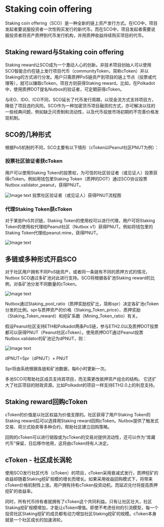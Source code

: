 # Staking coin offering

Staking coin offering（SCO）是一种全新的链上资产发行方式。在ICO中，项目发起者要说服投资者一次性购买发行的新代币。而在SCO中，项目发起者需要说服投资者将资产质押到代币发行机构，并用质押收益持续购买项目的代币。

## Staking reward与Staking coin offering

Staking reward让SCO成为一个激动人心的创新。非技术项目创始人可以使用SCO智能合约在链上发行项目代币（communityToken，简称cToken）并以Staking的方式进行分发。用户只需质押PoS链资产到项目的链上节点（投票或代理等），就可以赚取cToken，项目方则获得Staking reward。比如，在Polkadot中，使用质押DOT提名Nutbox的验证者，可定期获得cToken。

与IEO、IDO、ICO不同，SCO延长了代币发行周期，以现金流方式支持项目方，降低了项目违约风险。SCO作为一种加密货币项目融资的方式，亦可解决以往的一些经典问题，例如缺乏问责制和流动性，以及代币投放市场初期的不完善价格发现机制。

## SCO的几种形式

根据PoS机制的不同，SCO主要有以下情形（cToken以Peanut社区PNUT为例）：

### 投票社区验证者获cToken

用户可以使用Staking Token的投票权，为可信的社区验证者（或见证人）投票获得cToken。例如用钱包里Staking Token（质押的DOT）通过SCO协议投票Nutbox.validator_peanut，获得PNUT。

<p align="center">

![Image text](http://wherein.mobi/wp-content/uploads/2021/03/Selecting-trustworthy-validators.png)
投票社区验证者（或见证人）获得PNUT流程图

</p>

### 代理Staking Token获cToken

对于某些PoS共识链，Staking Token的使用权可以进行代理，用户可将Staking Token的使用权代理给Peanut社区（Nutbox v1）获得PNUT。例如将钱包里的Staking Token代理给peanut.mine，获得PNUT。

![Image text](http://wherein.mobi/wp-content/uploads/2021/03/Delegation-SP-Mint-cToken.png)

## 多链或多种形式开启SCO

对于社区用户拥有不同PoS链资产，或者同一条链有不同的质押方式的情况，Nutbox SCO通过多矿池对此进行支持。SCO将根据各矿池Staking reward的比例，对各矿池分发不同数量的cToken。

![Image text](http://wherein.mobi/wp-content/uploads/2021/03/cToken.png)

Nutbox通过Staking_pool_ratio（质押奖励挖矿比，简称spr）决定各矿池cToken分发的比例。spr与质押资产的价格（Staking_Token_price）、质押奖励（Staking_Token_reward）和挖矿系数（Mining_Token_ratio）有关。

假设Peanut社区支持ETH和Polkadot两条PoS链，参与ETH2.0以及质押DOT投票都可以获得PNUT（Peanut社区cToken）。使用质押DOT通过Peanut投票Nutbox.validator的矿池记为dPNUT，则：

![Image text](http://wherein.mobi/wp-content/uploads/2021/03/spr.png)

dPNUT=Spr（dPNUT）× PNUT

Spr将由系统根据各链和矿池数据，每6小时更新一次。

多池SCO可帮助社区成员支持其项目，而无需更改抵押资产组合的结构。 它还扩大了社区项目的财政资源。比如Polkadot的项目一样支持ETH2.0上的利息支持。

## Staking reward回购cToken

cToken的价值是以社区权益为价值支撑的。社区获得了用户Staking Token的Staking reward后可以选择用Staking reward回购cToken。Nutbox提供了触发式交易、荷兰式拍卖等多种合约，帮助社区建立回购策略。

回购的cToken可以进行销毁或为cToken的交易对提供流动性，还可以作为“库藏代币”保留，日后移作他用，这将由cToken持有人决定。

## cToken - 社区成长涡轮

使用SCO发行社区代币（cToken）的项目，cToken采用衰减式发行，质押挖矿的收益却随着Staking挖矿规模的增长而增长。如果采用收益回购模式下，将带来cToken价格机制性上涨。用户拥有持有cToken投资动机，而延迟兑付将提高质押挖矿的收益率。

同时，所有代币持有者就拥有了cToken这个共同利益。只有让社区壮大，社区Staking挖矿规模增加，才能让cToken增值。即使不考虑任何的引流模型，每一个投资社区Staking挖矿的成员都有动力增加社区Staking挖矿的规模。cToken本身就是一个社区成长的加速涡轮。
